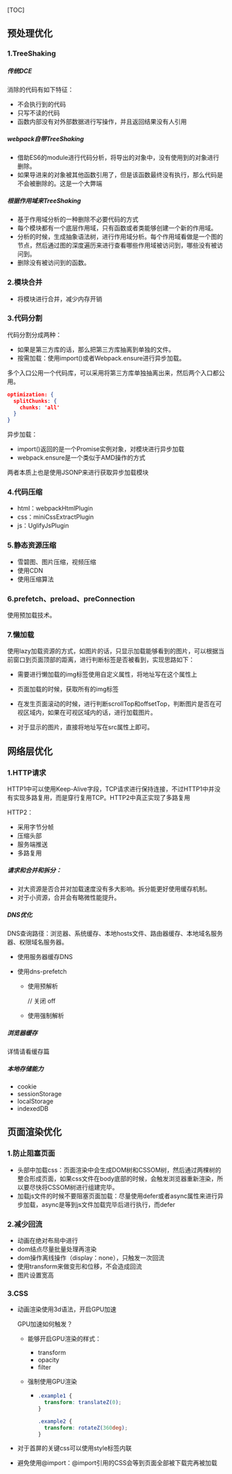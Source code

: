 [TOC]

## 预处理优化

### 1.TreeShaking

##### 传统DCE

消除的代码有如下特征：

- 不会执行到的代码
- 只写不读的代码
- 函数内部没有对外部数据进行写操作，并且返回结果没有人引用

##### webpack自带TreeShaking

- 借助ES6的module进行代码分析，将导出的对象中，没有使用到的对象进行删除。
- 如果导进来的对象被其他函数引用了，但是该函数最终没有执行，那么代码是不会被删除的。这是一个大弊端

##### 根据作用域来TreeShaking

- 基于作用域分析的一种删除不必要代码的方式
- 每个模块都有一个底层作用域，只有函数或者类能够创建一个新的作用域。
- 分析的时候，生成抽象语法树，进行作用域分析。每个作用域看做是一个图的节点，然后通过图的深度遍历来进行查看哪些作用域被访问到，哪些没有被访问到。
- 删除没有被访问到的函数。

### 2.模块合并

- 将模块进行合并，减少内存开销

### 3.代码分割

代码分割分成两种：

- 如果是第三方库的话，那么把第三方库抽离到单独的文件。
- 按需加载：使用import()或者Webpack.ensure进行异步加载。

多个入口公用一个代码库，可以采用将第三方库单独抽离出来，然后两个入口都公用。

```json
optimization: {
  splitChunks: {
    chunks: 'all'
  }
}
```

异步加载：

- import()返回的是一个Promise实例对象，对模块进行异步加载
- webpack.ensure是一个类似于AMD操作的方式

两者本质上也是使用JSONP来进行获取异步加载模块

### 4.代码压缩

- html：webpackHtmlPlugin
- css：miniCssExtractPlugin
- js：UglifyJsPlugin

### 5.静态资源压缩

- 雪碧图、图片压缩，视频压缩
- 使用CDN
- 使用压缩算法

### 6.prefetch、preload、preConnection

使用预加载技术。

### 7.懒加载

使用lazy加载资源的方式，如图片的话，只显示加载能够看到的图片，可以根据当前窗口到页面顶部的距离，进行判断标签是否被看到，实现思路如下：

- 需要进行懒加载的img标签使用自定义属性，将地址写在这个属性上

- 页面加载的时候，获取所有的img标签
- 在发生页面滚动的时候，进行判断scrollTop和offsetTop，判断图片是否在可视区域内，如果在可视区域内的话，进行加载图片。
- 对于显示的图片，直接将地址写在src属性上即可。

## 网络层优化

### 1.HTTP请求

HTTP1中可以使用Keep-Alive字段，TCP请求进行保持连接，不过HTTP1中并没有实现多路复用，而是穿行复用TCP。HTTP2中真正实现了多路复用

HTTP2：

- 采用字节分帧
- 压缩头部
- 服务端推送
- 多路复用

##### 请求和合并和拆分：

- 对大资源是否合并对加载速度没有多大影响。拆分能更好使用缓存机制。
- 对于小资源，合并会有略微性能提升。

##### DNS优化

DNS查询路径：浏览器、系统缓存、本地hosts文件、路由器缓存、本地域名服务器、权限域名服务器。

- 使用服务器缓存DNS

- 使用dns-prefetch

  - 使用预解析

    <meta http-equiv="x-dns-prefetch-control" content="on"> // 关闭 off

  - 使用强制解析

    <link rel="dns-prefetch" href="//domain.com">

##### 浏览器缓存

详情请看缓存篇

##### 本地存储能力

- cookie
- sessionStorage
- localStorage
- indexedDB

## 页面渲染优化

### 1.防止阻塞页面

- 头部中加载css：页面渲染中会生成DOM树和CSSOM树，然后通过两棵树的整合形成页面，如果css文件在body底部的时候，会触发浏览器重新渲染，所以要尽快将CSSOM树进行组建完毕。
- 加载js文件的时候不要阻塞页面加载：尽量使用defer或者async属性来进行异步加载，async是等到js文件加载完毕后进行执行，而defer

### 2.减少回流

- 动画在绝对布局中进行
- dom结点尽量批量处理再渲染
- dom操作离线操作（display：none），只触发一次回流
- 使用transform来做变形和位移，不会造成回流
- 图片设置宽高

### 3.CSS

- 动画渲染使用3d语法，开启GPU加速

  GPU加速如何触发？

  - 能够开启GPU渲染的样式：

    - transform
    - opacity
    - filter

  - 强制使用GPU渲染

    - ```css
      .example1 {
        transform: translateZ(0);
      }
      
      .example2 {
        transform: rotateZ(360deg);
      }
      ```

- 对于首屏的关键css可以使用style标签内联

- 避免使用@import：@import引用的CSS会等到页面全部被下载完再被加载

